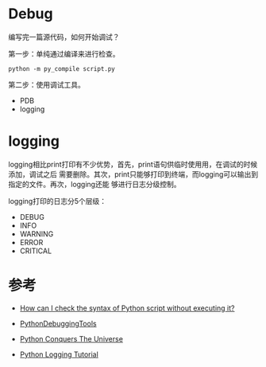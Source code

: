 
# Debug

编写完一篇源代码，如何开始调试？

第一步：单纯通过编译来进行检查。

```
python -m py_compile script.py
```

第二步：使用调试工具。

- PDB
- logging

# logging

logging相比print打印有不少优势，首先，print语句供临时使用用，在调试的时候添加，调试之后
需要删除。其次，print只能够打印到终端，而logging可以输出到指定的文件。再次，logging还能
够进行日志分级控制。

logging打印的日志分5个层级：

- DEBUG
- INFO
- WARNING
- ERROR
- CRITICAL

# 参考

- [How can I check the syntax of Python script without executing it?](https://stackoverflow.com/questions/4284313/how-can-i-check-the-syntax-of-python-script-without-executing-it/8437597)
- [PythonDebuggingTools](https://wiki.python.org/moin/PythonDebuggingTools)
- [Python Conquers The Universe](https://pythonconquerstheuniverse.wordpress.com/2009/09/10/debugging-in-python/)

- [Python Logging Tutorial](http://www.patricksoftwareblog.com/python-logging-tutorial/)
